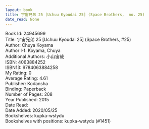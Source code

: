 ```yaml
---
layout: book
title: 宇宙兄弟 25 [Uchuu Kyoudai 25] (Space Brothers,  no. 25)
date_read: None
---
```


Book Id: 24945699<br />
Title: 宇宙兄弟 25 [Uchuu Kyoudai 25] (Space Brothers, #25)<br />
Author: Chuya Koyama<br />
Author l-f: Koyama, Chuya<br />
Additional Authors: 小山宙哉<br />
ISBN: 4063884252<br />
ISBN13: 9784063884258<br />
My Rating: 0<br />
Average Rating: 4.61<br />
Publisher: Kodansha<br />
Binding: Paperback<br />
Number of Pages: 208<br />
Year Published: 2015<br />
Date Read: <br />
Date Added: 2020/05/25<br />
Bookshelves: kupka-wstydu<br />
Bookshelves with positions: kupka-wstydu (#1451)<br />

